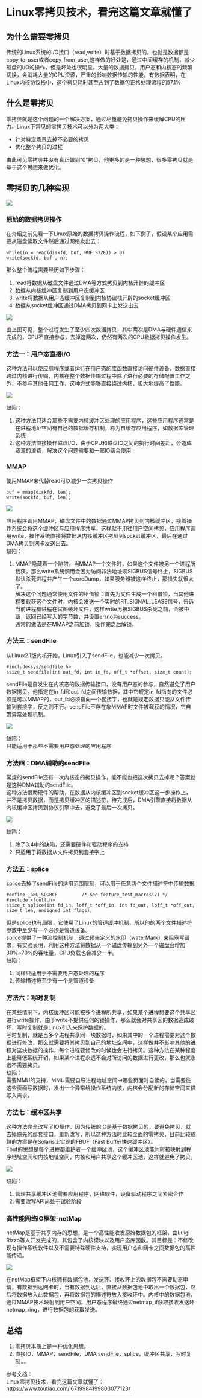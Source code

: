 # Linux零拷贝技术，看完这篇文章就懂了

## 为什么需要零拷贝
传统的Linux系统的I/O接口（read,write）时基于数据拷贝的，也就是数据都是copy_to_user或者copy_from_user,这样做的好处是，通过中间缓存的机制，减少磁盘的I/O的操作，但是坏处也很明显，大量的数据拷贝，用户态和内核态的频繁切换，会消耗大量的CPU资源，严重的影响数据传输的性能，有数据表明，在Linux内核协议栈中，这个拷贝耗时甚至占到了数据包正格处理流程的57.1%

## 什么是零拷贝
零拷贝就是这个问题的一个解决方案，通过尽量避免拷贝操作来缓解CPU的压力。Linux下常见的零拷贝技术可以分为两大类：  
* 针对特定场景去掉不必要的拷贝
* 优化整个拷贝的过程  

由此可见零拷贝并没有真正做到“0”拷贝，他更多的是一种思想，很多零拷贝就是基于这个思想来做优化。

## 零拷贝的几种实现

![](./source/zeroCopy_001.jpeg)

### 原始的数据拷贝操作
在介绍之前先看一下Linux原始的数据拷贝操作流程，如下例子，假设某个应用需要从磁盘读取文件然后通过网络发出去：  
```
while((n = read(diskfd, buf, BUF_SIZE)) > 0)
write(sockfd, buf , n);
```

那么整个流程需要经历如下步骤：  
1. read将数据从磁盘文件通过DMA等方式拷贝到内核开辟的缓冲区
2. 数据从内核缓冲区复制到用户态缓冲区
3. write将数据从用户态缓冲区复制到内核协议栈开辟的socket缓冲区
4. 数据从socket缓冲区通过DMA拷贝到网卡上发送出去

![](./source/zeroCopy_001.png)

由上图可见，整个过程发生了至少四次数据拷贝，其中两次是DMA与硬件通信来完成的，CPU不直接参与，去掉这两次，仍然有两次的CPU数据拷贝操作发生。

### 方法一：用户态直接I/O
这种方法可以使应用程序或者运行在用户态的库函数直接访问硬件设备，数据直接跨过内核进行传输，内核在整个数据传输过程中除了进行必要的存储配置工作之外，不参与其他任何工作，这种方式能够直接绕过内核，极大地提高了性能。  

![](./source/zeroCopy_002.jpeg)

缺陷：  
1. 这种方法只适合那些不需要内核缓冲区处理的应用程序，这些应用程序通常是在进程地址空间有自己的数据缓存机制，称为自缓存应用程序，如数据库管理系统
2. 这种方法直接操作磁盘I/O，由于CPU和磁盘IO之间的执行时间差距，会造成资源的浪费，解决这个问题需要和一部IO结合使用

### MMAP
使用MMAP来代替read可以减少一次拷贝操作
```
buf = mmap(diskfd, len);
write(sockfd, buf, len);
```

![](./source/zeroCopy_002.png)

应用程序调用MMAP，磁盘文件中的数据通过MMAP拷贝到内核缓冲区，接着操作系统会将这个缓冲区与应用程序共享，这样就不用往用户空间拷贝，应用程序调用write，操作系统直接将数据从内核缓冲区拷贝到socket缓冲区，最后在通过DMA拷贝到网卡发送出去。  
缺陷：  
1. MMAP隐藏着一个陷阱，当MMAP一个文件时，如果这个文件被另一个进程所截获，那么write系统调用会因为访问非法地址呗SIGBUS信号终止，SIGBUS默认杀死进程并产生一个coreDump，如果服务器被这样终止，那损失就很大了。  
解决这个问题通常使用文件的租借锁：首先为文件生成一个租借锁，当其他进程要截获这个文件时，内核会发送一个实时的RT_SIGNAL_LEASE信号，告诉当前进程有进程在试图破坏文件，这样write再被SIGBUS杀死之前，会被中断，返回已经写入的字节数，并设置errno为success。  
通常的做法是在MMAP之前加锁，操作完之后解锁。  

### 方法三：sendFile
从Linux2.1版内核开始，Linux引入了sendFile，也能减少一次拷贝。

```
#include<sys/sendfile.h>
ssize_t sendfile(int out_fd, int in_fd, off_t *offset, size_t count);
```

sendFile是自发生在内核态的数据传输接口，没有用户态的参与，自然避免了用户数据拷贝。他指定在in_fd和out_fd之间传输数据，其中它规定in_fd指向的文件必须是可以MMAP的，out_fd必须指向一个套接字，也就是规定数据只能从文件传输到套接字，反之则不行。sendFile不存在象MMAP时文件被截获的情况，它自带异常处理机制。  

![](./source/zeroCopy_003.jpeg)

缺陷：  
只能适用于那些不需要用户态处理的应用程序

### 方法四：DMA辅助的sendFile
常规的sendFile还有一次内核态的拷贝操作，能不能也把这次拷贝去掉呢？答案就是这种DMA辅助的sendFile。  
这种方法借助硬件的帮助，在数据从内核缓冲区到socket缓冲区这一步操作上，并不是拷贝数据，而是拷贝缓冲区的描述符，待完成后，DMA引擎直接将数据从内核缓冲区拷贝到协议引擎中去，避免了最后一次拷贝。  

![](./source/zeroCopy_004.jpeg)

缺陷：  
1. 除了3.4中的缺陷，还需要硬件和驱动程序的支持
2. 只适用于将数据从文件拷贝到套接字上

### 方法五：splice
splice去掉了sendFile的适用范围限制，可以用于任意两个文件描述符中传输数据  

```
#define _GNU_SOURCE         /* See feature_test_macros(7) */
#include <fcntl.h>
ssize_t splice(int fd_in, loff_t *off_in, int fd_out, loff_t *off_out, size_t len, unsigned int flags);
```

但是splice也有局限，它使用了Linux的管道缓冲机制，所以他的两个文件描述符参数中至少有一个必须是管道设备。  
splice提供了一种流控制机制，通过预先定义的水印（waterMark）来阻塞写请求，有实验表明，利用这种方法将数据从一个磁盘传输到另外一个磁盘会增加30%~70%的吞吐量，CPU负载也会减少一半。  
缺陷：  
1. 同样只适用于不需要用户态处理的程序
2. 传输描述符至少有一个是管道设备

### 方法六：写时复制
在某些情况下，内核缓冲区可能被多个进程所共享，如果某个进程想要这个共享区进行write操作，由于write不提供任何的锁操作，那么就会对共享区的数据造成破坏，写时复制就是Linux引入来保护数据的。  
写时复制，就是当多个进程共享同一块数据时，如果其中的一个进程需要对这个数据进行修改，那么就需要将其拷贝到自己的地址空间中，这样做并不影响其他的进程对这块数据的操作，每个进程要修改的时候也会进行拷贝。这种方法在某种程度上能降低系统开销，如果某个进程永远不会对所访问的数据进行更改，那么也就永远不需要拷贝。  
缺陷：  
需要MMU的支持，MMU需要自导进程地址空间中哪些页面时自读的，当需要往这些页面写数据时，发出一个异常给操作系统内核，内核会分配新的存储空间来供写入需求。

### 方法七：缓冲区共享
这种方法完全改写了IO操作，因为传统的IO是基于数据拷贝的，要避免拷贝，就去掉原先的那套接口，重新改写，所以这种方法时比较全面的零拷贝，目前比较成熟的方案是在Solaris上实现的FBUF（Fast Buffer快速缓冲区）。  
Fbuf的思想是每个进程都维护者一个缓冲区池，这个缓冲区池能同时被映射到程序地址空间和内核地址空间，内核和用户共享这个缓冲区池，这样就避免了拷贝。  

![](./source/zeroCopy_005.jpeg)

缺陷：  
1. 管理共享缓冲区池需要应用程序，网络软件，设备驱动程序之间紧密合作
2. 需要改写API尚处于试验阶段

### 高性能网络IO框架-netMap
netMap是基于共享内存的思想，是一个高性能收发原始数据包的框架，由Luigi Rizzo等人开发完成的，其包含了内核模块以及用户态库函数。其目标是：不修改现有操作系统软件以及不需要特殊硬件支持，实现用户态和网卡之间数据包的高性能传递。  

![](./source/zeroCopy_006.jpeg)

在netMap框架下内核拥有数据包池，发送环、接收环上的数据包不需要动态申请，有数据到达网卡时，当有数据到达后，直接从数据包池中取出一个数据包，然后将数据放入此数据包，再将数据包的描述符放入接收环中。内核中的数据包池，通过MMAP技术映射到用户空间。用户态程序最终通过netmap_if获取接收发送环netmap_ring，进行数据包的获取发送。  

## 总结
1. 零拷贝本质上是一种优化思想。
2. 直接IO，MMAP，sendFile，DMA sendFile，splice，缓冲区共享，写时复制....


参考文档：  
Linux零拷贝技术，看完这篇文章就懂了：https://www.toutiao.com/i6719984199803077123/